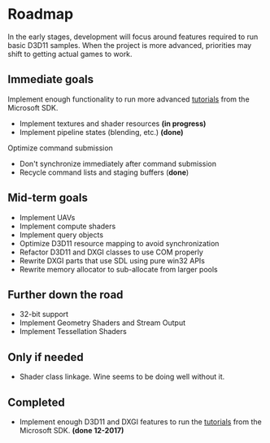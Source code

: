# Roadmap
In the early stages, development will focus around features required to run basic D3D11 samples. When the project is more advanced, priorities may shift to getting actual games to work.

## Immediate goals
Implement enough functionality to run more advanced [tutorials](https://github.com/walbourn/directx-sdk-samples/tree/master/Direct3D11TutorialsFX11) from the Microsoft SDK.
- Implement textures and shader resources **(in progress)**
- Implement pipeline states (blending, etc.) **(done)**

Optimize command submission
- Don't synchronize immediately after command submission
- Recycle command lists and staging buffers (**done**)

## Mid-term goals
- Implement UAVs
- Implement compute shaders
- Implement query objects
- Optimize D3D11 resource mapping to avoid synchronization
- Refactor D3D11 and DXGI classes to use COM properly
- Rewrite DXGI parts that use SDL using pure win32 APIs
- Rewrite memory allocator to sub-allocate from larger pools

## Further down the road
- 32-bit support
- Implement Geometry Shaders and Stream Output
- Implement Tessellation Shaders

## Only if needed
- Shader class linkage. Wine seems to be doing well without it.

## Completed
- Implement enough D3D11 and DXGI features to run the [tutorials](https://github.com/walbourn/directx-sdk-samples/tree/master/Direct3D11Tutorials) from the Microsoft SDK. **(done 12-2017)**

